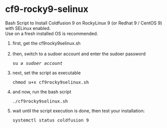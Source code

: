 # cf9-rocky9-selinux
Bash Script to Install Coldfusion 9 on RockyLinux 9 (or Redhat 9 / CentOS 9) with SELinux enabled.<br>
Use on a fresh installed OS is recommended.

<ol>
<li>first, get the cf9rocky9selinux.sh<BR>
<BR></li>

<li>then, switch to a sudoer account and enter the sudoer password
<pre>su <i>a_sudoer_account</i></pre> </li>

<li>next, set the script as executable
<pre>chmod u+x cf9rocky9selinux.sh</pre></li>

<li>and now, run the bash script 
<pre>./cf9rocky9selinux.sh</pre> </li>

<li>wait until the script execution is done, then test your installation:
<pre>systemctl status coldfusion_9</pre></li>
</ol>
